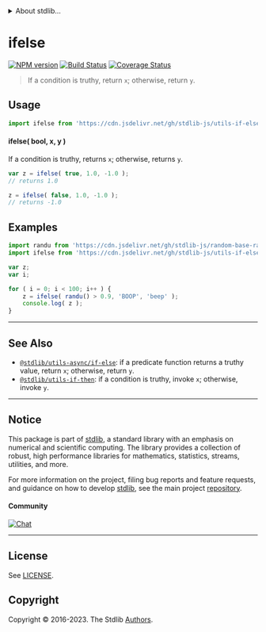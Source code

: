 <!--

@license Apache-2.0

Copyright (c) 2018 The Stdlib Authors.

Licensed under the Apache License, Version 2.0 (the "License");
you may not use this file except in compliance with the License.
You may obtain a copy of the License at

   http://www.apache.org/licenses/LICENSE-2.0

Unless required by applicable law or agreed to in writing, software
distributed under the License is distributed on an "AS IS" BASIS,
WITHOUT WARRANTIES OR CONDITIONS OF ANY KIND, either express or implied.
See the License for the specific language governing permissions and
limitations under the License.

-->


<details>
  <summary>
    About stdlib...
  </summary>
  <p>We believe in a future in which the web is a preferred environment for numerical computation. To help realize this future, we've built stdlib. stdlib is a standard library, with an emphasis on numerical and scientific computation, written in JavaScript (and C) for execution in browsers and in Node.js.</p>
  <p>The library is fully decomposable, being architected in such a way that you can swap out and mix and match APIs and functionality to cater to your exact preferences and use cases.</p>
  <p>When you use stdlib, you can be absolutely certain that you are using the most thorough, rigorous, well-written, studied, documented, tested, measured, and high-quality code out there.</p>
  <p>To join us in bringing numerical computing to the web, get started by checking us out on <a href="https://github.com/stdlib-js/stdlib">GitHub</a>, and please consider <a href="https://opencollective.com/stdlib">financially supporting stdlib</a>. We greatly appreciate your continued support!</p>
</details>

# ifelse

[![NPM version][npm-image]][npm-url] [![Build Status][test-image]][test-url] [![Coverage Status][coverage-image]][coverage-url] <!-- [![dependencies][dependencies-image]][dependencies-url] -->

> If a condition is truthy, return `x`; otherwise, return `y`.

<!-- Section to include introductory text. Make sure to keep an empty line after the intro `section` element and another before the `/section` close. -->

<section class="intro">

</section>

<!-- /.intro -->

<!-- Package usage documentation. -->



<section class="usage">

## Usage

```javascript
import ifelse from 'https://cdn.jsdelivr.net/gh/stdlib-js/utils-if-else@v0.1.0-deno/mod.js';
```

#### ifelse( bool, x, y )

If a condition is truthy, returns `x`; otherwise, returns `y`.

```javascript
var z = ifelse( true, 1.0, -1.0 );
// returns 1.0

z = ifelse( false, 1.0, -1.0 );
// returns -1.0
```

</section>

<!-- /.usage -->

<!-- Package usage notes. Make sure to keep an empty line after the `section` element and another before the `/section` close. -->

<section class="notes">

</section>

<!-- /.notes -->

<!-- Package usage examples. -->

<section class="examples">

## Examples

<!-- eslint no-undef: "error" -->

```javascript
import randu from 'https://cdn.jsdelivr.net/gh/stdlib-js/random-base-randu@deno/mod.js';
import ifelse from 'https://cdn.jsdelivr.net/gh/stdlib-js/utils-if-else@v0.1.0-deno/mod.js';

var z;
var i;

for ( i = 0; i < 100; i++ ) {
    z = ifelse( randu() > 0.9, 'BOOP', 'beep' );
    console.log( z );
}
```

</section>

<!-- /.examples -->

<!-- Section to include cited references. If references are included, add a horizontal rule *before* the section. Make sure to keep an empty line after the `section` element and another before the `/section` close. -->

<section class="references">

</section>

<!-- /.references -->

<!-- Section for related `stdlib` packages. Do not manually edit this section, as it is automatically populated. -->

<section class="related">

* * *

## See Also

-   <span class="package-name">[`@stdlib/utils-async/if-else`][@stdlib/utils/async/if-else]</span><span class="delimiter">: </span><span class="description">if a predicate function returns a truthy value, return `x`; otherwise, return `y`.</span>
-   <span class="package-name">[`@stdlib/utils-if-then`][@stdlib/utils/if-then]</span><span class="delimiter">: </span><span class="description">if a condition is truthy, invoke `x`; otherwise, invoke `y`.</span>

</section>

<!-- /.related -->

<!-- Section for all links. Make sure to keep an empty line after the `section` element and another before the `/section` close. -->


<section class="main-repo" >

* * *

## Notice

This package is part of [stdlib][stdlib], a standard library with an emphasis on numerical and scientific computing. The library provides a collection of robust, high performance libraries for mathematics, statistics, streams, utilities, and more.

For more information on the project, filing bug reports and feature requests, and guidance on how to develop [stdlib][stdlib], see the main project [repository][stdlib].

#### Community

[![Chat][chat-image]][chat-url]

---

## License

See [LICENSE][stdlib-license].


## Copyright

Copyright &copy; 2016-2023. The Stdlib [Authors][stdlib-authors].

</section>

<!-- /.stdlib -->

<!-- Section for all links. Make sure to keep an empty line after the `section` element and another before the `/section` close. -->

<section class="links">

[npm-image]: http://img.shields.io/npm/v/@stdlib/utils-if-else.svg
[npm-url]: https://npmjs.org/package/@stdlib/utils-if-else

[test-image]: https://github.com/stdlib-js/utils-if-else/actions/workflows/test.yml/badge.svg?branch=v0.1.0
[test-url]: https://github.com/stdlib-js/utils-if-else/actions/workflows/test.yml?query=branch:v0.1.0

[coverage-image]: https://img.shields.io/codecov/c/github/stdlib-js/utils-if-else/main.svg
[coverage-url]: https://codecov.io/github/stdlib-js/utils-if-else?branch=main

<!--

[dependencies-image]: https://img.shields.io/david/stdlib-js/utils-if-else.svg
[dependencies-url]: https://david-dm.org/stdlib-js/utils-if-else/main

-->

[chat-image]: https://img.shields.io/gitter/room/stdlib-js/stdlib.svg
[chat-url]: https://app.gitter.im/#/room/#stdlib-js_stdlib:gitter.im

[stdlib]: https://github.com/stdlib-js/stdlib

[stdlib-authors]: https://github.com/stdlib-js/stdlib/graphs/contributors

[umd]: https://github.com/umdjs/umd
[es-module]: https://developer.mozilla.org/en-US/docs/Web/JavaScript/Guide/Modules

[deno-url]: https://github.com/stdlib-js/utils-if-else/tree/deno
[umd-url]: https://github.com/stdlib-js/utils-if-else/tree/umd
[esm-url]: https://github.com/stdlib-js/utils-if-else/tree/esm
[branches-url]: https://github.com/stdlib-js/utils-if-else/blob/main/branches.md

[stdlib-license]: https://raw.githubusercontent.com/stdlib-js/utils-if-else/main/LICENSE

<!-- <related-links> -->

[@stdlib/utils/async/if-else]: https://github.com/stdlib-js/utils-async-if-else/tree/deno

[@stdlib/utils/if-then]: https://github.com/stdlib-js/utils-if-then/tree/deno

<!-- </related-links> -->

</section>

<!-- /.links -->
